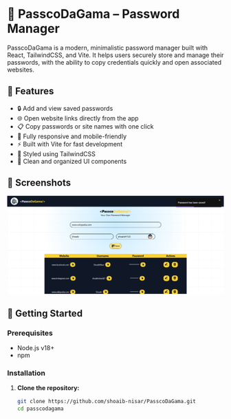 # 🔐 PasscoDaGama – Password Manager

PasscoDaGama is a modern, minimalistic password manager built with React, TailwindCSS, and Vite. It helps users securely store and manage their passwords, with the ability to copy credentials quickly and open associated websites.

## 🌟 Features

- 🔒 Add and view saved passwords
- 🌐 Open website links directly from the app
- 📋 Copy passwords or site names with one click
- 💅 Fully responsive and mobile-friendly
- ⚡ Built with Vite for fast development
- 🎨 Styled using TailwindCSS
- 🧠 Clean and organized UI components

## 📸 Screenshots

![App Screenshot](public/image.png)

## 🚀 Getting Started

### Prerequisites

- Node.js v18+
- npm

### Installation

1. **Clone the repository:**
   ```bash
   git clone https://github.com/shoaib-nisar/PasscoDaGama.git
   cd passcodagama
